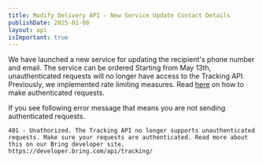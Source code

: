 ```yaml
---
title: Modify Delivery API - New Service Update Contact Details
publishDate: 2025-01-08
layout: api
isImportant: true
---
```


We have launched a new service for updating the recipient's phone number and email. The service can be ordered 
Starting from May 13th, unauthenticated requests will no longer have access to the Tracking API. Previously, we implemented rate limiting measures.
Read [here](https://developer.bring.com/api) on how to make authenticated requests.

If you see following error message that means you are not sending authenticated requests.

``401 - Unathorized. The Tracking API no longer supports unauthenticated requests. Make sure your requests are authenticated. Read more about this on our Bring developer site. https://developer.bring.com/api/tracking/``
